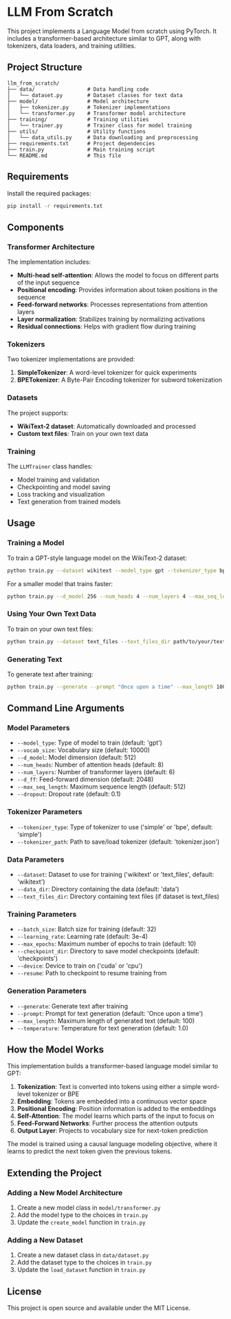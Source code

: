 # LLM From Scratch

This project implements a Language Model from scratch using PyTorch. It includes a transformer-based architecture similar to GPT, along with tokenizers, data loaders, and training utilities.

## Project Structure

```
llm_from_scratch/
├── data/                 # Data handling code
│   └── dataset.py        # Dataset classes for text data
├── model/                # Model architecture
│   ├── tokenizer.py      # Tokenizer implementations
│   └── transformer.py    # Transformer model architecture
├── training/             # Training utilities
│   └── trainer.py        # Trainer class for model training
├── utils/                # Utility functions
│   └── data_utils.py     # Data downloading and preprocessing
├── requirements.txt      # Project dependencies
├── train.py              # Main training script
└── README.md             # This file
```

## Requirements

Install the required packages:

```bash
pip install -r requirements.txt
```

## Components

### Transformer Architecture

The implementation includes:
- **Multi-head self-attention**: Allows the model to focus on different parts of the input sequence
- **Positional encoding**: Provides information about token positions in the sequence
- **Feed-forward networks**: Processes representations from attention layers
- **Layer normalization**: Stabilizes training by normalizing activations
- **Residual connections**: Helps with gradient flow during training

### Tokenizers

Two tokenizer implementations are provided:
1. **SimpleTokenizer**: A word-level tokenizer for quick experiments
2. **BPETokenizer**: A Byte-Pair Encoding tokenizer for subword tokenization

### Datasets

The project supports:
- **WikiText-2 dataset**: Automatically downloaded and processed
- **Custom text files**: Train on your own text data

### Training

The `LLMTrainer` class handles:
- Model training and validation
- Checkpointing and model saving
- Loss tracking and visualization
- Text generation from trained models

## Usage

### Training a Model

To train a GPT-style language model on the WikiText-2 dataset:

```bash
python train.py --dataset wikitext --model_type gpt --tokenizer_type bpe
```

For a smaller model that trains faster:

```bash
python train.py --d_model 256 --num_heads 4 --num_layers 4 --max_seq_length 256
```

### Using Your Own Text Data

To train on your own text files:

```bash
python train.py --dataset text_files --text_files_dir path/to/your/text/files
```

### Generating Text

To generate text after training:

```bash
python train.py --generate --prompt "Once upon a time" --max_length 100 --temperature 0.8 --resume checkpoints/best_model.pt
```

## Command Line Arguments

### Model Parameters
- `--model_type`: Type of model to train (default: 'gpt')
- `--vocab_size`: Vocabulary size (default: 10000)
- `--d_model`: Model dimension (default: 512)
- `--num_heads`: Number of attention heads (default: 8)
- `--num_layers`: Number of transformer layers (default: 6)
- `--d_ff`: Feed-forward dimension (default: 2048)
- `--max_seq_length`: Maximum sequence length (default: 512)
- `--dropout`: Dropout rate (default: 0.1)

### Tokenizer Parameters
- `--tokenizer_type`: Type of tokenizer to use ('simple' or 'bpe', default: 'simple')
- `--tokenizer_path`: Path to save/load tokenizer (default: 'tokenizer.json')

### Data Parameters
- `--dataset`: Dataset to use for training ('wikitext' or 'text_files', default: 'wikitext')
- `--data_dir`: Directory containing the data (default: 'data')
- `--text_files_dir`: Directory containing text files (if dataset is text_files)

### Training Parameters
- `--batch_size`: Batch size for training (default: 32)
- `--learning_rate`: Learning rate (default: 3e-4)
- `--max_epochs`: Maximum number of epochs to train (default: 10)
- `--checkpoint_dir`: Directory to save model checkpoints (default: 'checkpoints')
- `--device`: Device to train on ('cuda' or 'cpu')
- `--resume`: Path to checkpoint to resume training from

### Generation Parameters
- `--generate`: Generate text after training
- `--prompt`: Prompt for text generation (default: 'Once upon a time')
- `--max_length`: Maximum length of generated text (default: 100)
- `--temperature`: Temperature for text generation (default: 1.0)

## How the Model Works

This implementation builds a transformer-based language model similar to GPT:

1. **Tokenization**: Text is converted into tokens using either a simple word-level tokenizer or BPE
2. **Embedding**: Tokens are embedded into a continuous vector space
3. **Positional Encoding**: Position information is added to the embeddings
4. **Self-Attention**: The model learns which parts of the input to focus on
5. **Feed-Forward Networks**: Further process the attention outputs
6. **Output Layer**: Projects to vocabulary size for next-token prediction

The model is trained using a causal language modeling objective, where it learns to predict the next token given the previous tokens.

## Extending the Project

### Adding a New Model Architecture

1. Create a new model class in `model/transformer.py`
2. Add the model type to the choices in `train.py`
3. Update the `create_model` function in `train.py`

### Adding a New Dataset

1. Create a new dataset class in `data/dataset.py`
2. Add the dataset type to the choices in `train.py`
3. Update the `load_dataset` function in `train.py`

## License

This project is open source and available under the MIT License. 
